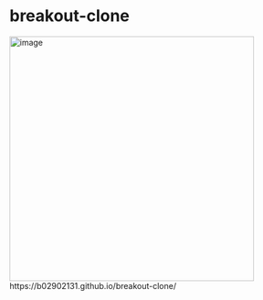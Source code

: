 # breakout-clone
<img width="428" alt="image" src="https://user-images.githubusercontent.com/11910067/235971348-c7133fdc-989d-4d64-98aa-aa2579f2eb62.png">
https://b02902131.github.io/breakout-clone/
